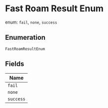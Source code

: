 
# Fast Roam Result Enum

enum: `fail`, `none`, `success`

## Enumeration

`FastRoamResultEnum`

## Fields

| Name |
|  --- |
| `fail` |
| `none` |
| `success` |

